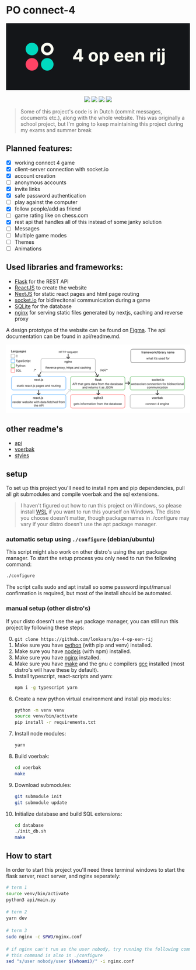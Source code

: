 # PO connect-4

![](./banner.png)

<p align="center">
<img src="https://img.shields.io/github/license/lonkaars/po-4-op-een-rij"/>
<img src="https://img.shields.io/github/languages/count/lonkaars/po-4-op-een-rij"/>
<img src="https://img.shields.io/static/v1?label=platform&message=linux"/>
<a href="https://discord.gg/FnapWQ9P7T"><img src="https://img.shields.io/discord/820763086315061248"/></a>
</p>

> Some of this project's code is in Dutch (commit messages, documents etc.),
> along with the whole website. This was originally a school project, but I'm
> going to keep maintaining this project during my exams and summer break

## Planned features:

- [x] working connect 4 game
- [x] client-server connection with socket.io
- [x] account creation
- [ ] anonymous accounts
- [x] invite links
- [x] safe password authentication
- [ ] play against the computer
- [x] follow people/add as friend
- [ ] game rating like on chess.com
- [x] rest api that handles all of this instead of some janky solution
- [ ] Messages
- [ ] Multiple game modes
- [ ] Themes
- [ ] Animations

## Used libraries and frameworks:

- [Flask](https://flask.palletsprojects.com/) for the REST API
- [ReactJS](https://reactjs.org/) to create the website
- [NextJS](https://nextjs.org/) for static react pages and html page routing
- [socket.io](https://socket.io/) for bidirecitonal communication during a game
- [SQLite](https://sqlite.org/index.html) for the database
- [nginx](https://nginx.org/en/) for serving static files generated by nextjs,
  caching and reverse proxy

A design prototype of the website can be found on
[Figma](https://www.figma.com/file/rTciVQApAe6cwrH1Prl5Wn/4-op-een-rij?node-id=0%3A1).
The api documentation can be found in api/readme.md.

![](./diagram.png)

## other readme's

- [api](api/readme.md)
- [voerbak](voerbak/readme.md)
- [styles](styles/readme.md)

## setup

To set up this project you'll need to install npm and pip dependencies, pull all
git submodules and compile voerbak and the sql extensions.

> I haven't figured out how to run this project on Windows, so please install
> [WSL](https://docs.microsoft.com/en-us/windows/wsl/install-win10) if you want
> to run this yourself on Windows. The distro you choose doesn't matter, though
> package names in ./configure may vary if your distro doesn't use the apt
> package manager.

### automatic setup using `./configure` (debian/ubuntu)

This script might also work on other distro's using the `apt` package manager.
To start the setup process you only need to run the following command:

```sh
./configure
```

The script calls sudo and apt install so some password input/manual confirmation
is required, but most of the install should be automated.

### manual setup (other distro's)

If your disto doesn't use the `apt` package manager, you can still run this
project by following these steps:

0. `git clone https://github.com/lonkaars/po-4-op-een-rij`
1. Make sure you have [python](https://python.org/downloads) (with pip and venv)
   installed.
2. Make sure you have [nodejs](https://nodejs.org/en/download) (with npm)
   installed.
3. Make sure you have [nginx](https://nginx.org/en/) installed.
4. Make sure you have [make](https://www.gnu.org/software/make/) and the gnu c
   compilers [gcc](https://gcc.gnu.org/) installed (most distro's will have
   these by default).
5. Install typescript, react-scripts and yarn:
   ```sh
   npm i -g typescript yarn
   ```
6. Create a new python virtual environment and install pip modules:
   ```sh
   python -m venv venv
   source venv/bin/activate
   pip install -r requirements.txt
   ```
7. Install node modules:
   ```sh
   yarn
   ```
8. Build voerbak:
   ```sh
   cd voerbak
   make
   ```
9. Download submodules:
   ```sh
   git submodule init
   git submodule update
   ```
10. Initialize database and build SQL extensions:
    ```sh
    cd database
    ./init_db.sh
    make
    ```

## How to start

In order to start this project you'll need three terminal windows to start the
flask server, react server, and nginx seperately:

```sh
# term 1
source venv/bin/activate
python3 api/main.py

# term 2
yarn dev

# term 3
sudo nginx -c $PWD/nginx.conf

# if nginx can't run as the user nobody, try running the following command and restart nginx:
# this command is also in ./configure
sed "s/user nobody/user $(whoami)/" -i nginx.conf
```
